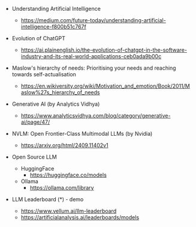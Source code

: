 
- Understanding Artificial Intelligence
    - https://medium.com/future-today/understanding-artificial-intelligence-f800b51c767f

- Evolution of ChatGPT
    - https://ai.plainenglish.io/the-evolution-of-chatgpt-in-the-software-industry-and-its-real-world-applications-ceb0ada9b00c


- Maslow's hierarchy of needs:
Prioritising your needs and reaching towards self-actualisation
    - https://en.wikiversity.org/wiki/Motivation_and_emotion/Book/2011/Maslow%27s_hierarchy_of_needs


- Generative AI (by Analytics Vidhya)
    - https://www.analyticsvidhya.com/blog/category/generative-ai/page/47/


- NVLM: Open Frontier-Class Multimodal LLMs (by Nvidia)
    - https://arxiv.org/html/2409.11402v1


- Open Source LLM
    - HuggingFace
        - https://huggingface.co/models
    - Ollama
        - https://ollama.com/library

- LLM Leaderboard (*) - demo
    - https://www.vellum.ai/llm-leaderboard
    - https://artificialanalysis.ai/leaderboards/models